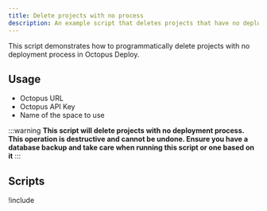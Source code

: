 ```yaml
---
title: Delete projects with no process 
description: An example script that deletes projects that have no deployment process in Octopus using the REST API and Octopus.Client.
---
```


This script demonstrates how to programmatically delete projects with no deployment process in Octopus Deploy.

## Usage

- Octopus URL
- Octopus API Key
- Name of the space to use

:::warning
**This script will delete projects with no deployment process. This operation is destructive and cannot be undone. Ensure you have a database backup and take care when running this script or one based on it**
:::

## Scripts

!include <delete-projects-without-processes-scripts>
